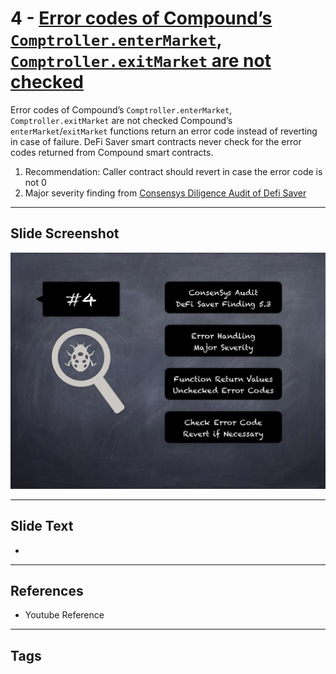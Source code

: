 
# 4 - [Error codes of Compound’s `Comptroller.enterMarket`, `Comptroller.exitMarket` are not checked](./Error%20codes%20of%20Compound’s%20`Comptroller.enterMarket`,%20`Comptroller.exitMarket`%20are%20not%20checked.md)

Error codes of Compound’s `Comptroller.enterMarket`, `Comptroller.exitMarket` are not checked Compound’s `enterMarket`/`exitMarket` functions return an error code instead of reverting in case of failure. DeFi Saver smart contracts never check for the error codes returned from Compound smart contracts.


1.  Recommendation: Caller contract should revert in case the error code is not 0
2.  Major severity finding from [Consensys Diligence Audit of Defi Saver](https://consensys.net/diligence/audits/2021/03/defi-saver/#error-codes-of-compound-s-comptroller-entermarket-comptroller-exitmarket-are-not-checked)


___
## Slide Screenshot
![004.png](../../images/7.%20Audit%20Findings%20101/004.png)
___
## Slide Text
- 
___
## References
- Youtube Reference
___
## Tags
